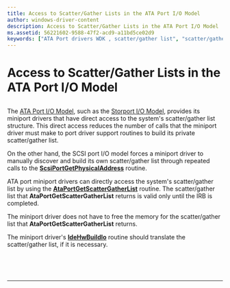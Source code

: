 ```yaml
---
title: Access to Scatter/Gather Lists in the ATA Port I/O Model
author: windows-driver-content
description: Access to Scatter/Gather Lists in the ATA Port I/O Model
ms.assetid: 56221602-9588-47f2-acd9-a11bd5ce02d9
keywords: ["ATA Port drivers WDK , scatter/gather list", "scatter/gather list WDK ATA Port driver"]
---
```


# Access to Scatter/Gather Lists in the ATA Port I/O Model


## <span id="ddk_access_to_scatter_gather_lists_in_the_ata_port_i_o_model_kg"></span><span id="DDK_ACCESS_TO_SCATTER_GATHER_LISTS_IN_THE_ATA_PORT_I_O_MODEL_KG"></span>


The [ATA Port I/O Model](ata-port-i-o-model.md), such as the [Storport I/O Model](storport-i-o-model.md), provides its miniport drivers that have direct access to the system's scatter/gather list structure. This direct access reduces the number of calls that the miniport driver must make to port driver support routines to build its private scatter/gather list.

On the other hand, the SCSI port I/O model forces a miniport driver to manually discover and build its own scatter/gather list through repeated calls to the [**ScsiPortGetPhysicalAddress**](https://msdn.microsoft.com/library/windows/hardware/ff564636) routine.

ATA port miniport drivers can directly access the system's scatter/gather list by using the [**AtaPortGetScatterGatherList**](https://msdn.microsoft.com/library/windows/hardware/ff550164) routine. The scatter/gather list that **AtaPortGetScatterGatherList** returns is valid only until the IRB is completed.

The miniport driver does not have to free the memory for the scatter/gather list that **AtaPortGetScatterGatherList** returns.

The miniport driver's [**IdeHwBuildIo**](https://msdn.microsoft.com/library/windows/hardware/ff557462) routine should translate the scatter/gather list, if it is necessary.

 

 


--------------------


